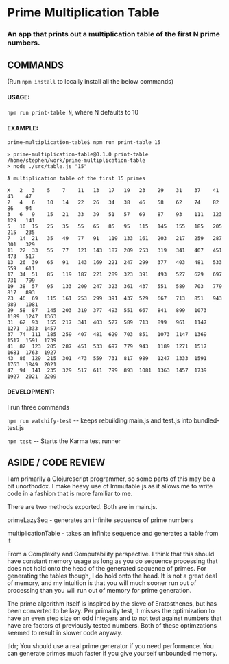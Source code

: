 # Prime Multiplication Table

### An app that prints out a multiplication table of the first N prime numbers.

## COMMANDS
(Run `npm install` to locally install all the below commands)


#### USAGE: 
`npm run print-table N`, where N defaults to 10

#### EXAMPLE:
```
prime-multiplication-table$ npm run print-table 15

> prime-multiplication-table@0.1.0 print-table /home/stephen/work/prime-multiplication-table
> node ./src/table.js "15"

A multiplication table of the first 15 primes

X   2   3    5    7    11   13   17   19   23    29    31    37    41    43    47
2   4   6    10   14   22   26   34   38   46    58    62    74    82    86    94
3   6   9    15   21   33   39   51   57   69    87    93    111   123   129   141
5   10  15   25   35   55   65   85   95   115   145   155   185   205   215   235
7   14  21   35   49   77   91   119  133  161   203   217   259   287   301   329
11  22  33   55   77   121  143  187  209  253   319   341   407   451   473   517
13  26  39   65   91   143  169  221  247  299   377   403   481   533   559   611
17  34  51   85   119  187  221  289  323  391   493   527   629   697   731   799
19  38  57   95   133  209  247  323  361  437   551   589   703   779   817   893
23  46  69   115  161  253  299  391  437  529   667   713   851   943   989   1081
29  58  87   145  203  319  377  493  551  667   841   899   1073  1189  1247  1363
31  62  93   155  217  341  403  527  589  713   899   961   1147  1271  1333  1457
37  74  111  185  259  407  481  629  703  851   1073  1147  1369  1517  1591  1739
41  82  123  205  287  451  533  697  779  943   1189  1271  1517  1681  1763  1927
43  86  129  215  301  473  559  731  817  989   1247  1333  1591  1763  1849  2021
47  94  141  235  329  517  611  799  893  1081  1363  1457  1739  1927  2021  2209
```

#### DEVELOPMENT: 
I run three commands

`npm run watchify-test` -- keeps rebuilding main.js and test.js into bundled-test.js

`npm test` -- Starts the Karma test runner

## ASIDE / CODE REVIEW

I am primarily a Clojurescript programmer, so some parts of this may be
a bit unorthodox. I make heavy use of Immutable.js as it allows me to
write code in a fashion that is more familiar to me. 


There are two methods exported. Both are in main.js.

primeLazySeq - generates an infinite sequence of prime numbers

multiplicationTable - takes an infinite sequence and generates a table from it


From a Complexity and Computability perspective. I think that this should have
constant memory usage as long as you do sequence processing that does not hold
onto the head of the generated sequence of primes. For generating the tables
though, I do hold onto the head. It is not a great deal of memory, and my
intuition is that you will much sooner run out of processing than you will
run out of memory for prime generation.

The prime algorithm itself is inspired by the sieve of Eratosthenes, but has
been converted to be lazy. Per primality test, it misses the optimization to
have an even step size on odd integers and to not test against numbers that
have are factors of previously tested numbers. Both of these optimzations
seemed to result in slower code anyway.

tldr; You should use a real prime generator if you need performance. You can
generate primes much faster if you give yourself unbounded memory.
